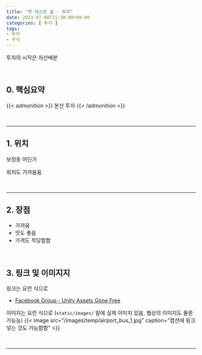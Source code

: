 ```yaml
---
title: "첫 테스트 글 - 투자"
date: 2023-07-08T21:30:00+09:00
categories: [ 투자 ]
tags:
- 투자
- 주식
---
```


투자의 시작은 자산배분
<!--more-->


<br/>

## 0. 핵심요약

{{< admonition >}}
분산 투자
{{< /admonition >}}

<br/>

---

## 1. 위치
보정동 어딘가

위치도 가까움움

<br/>

---

## 2. 장점
- 가까움
- 맛도 좋음
- 가격도 적당함함

<br/>

## 3. 링크 및 이미지지
링크는 요런 식으로

- [Facebook Group - Unity Assets Gone Free](https://www.facebook.com/groups/unityassetsgonefree)

이미지는 요런 식으로 (`static/images/` 밑에 실제 이미지 있음, 웹상의 이미지도 물론 가능능)
{{< image src="/images/temp/airport_bus_1.jpg" caption="캡션에 링크 넣는 것도 가능함함" >}}


<br/>

---